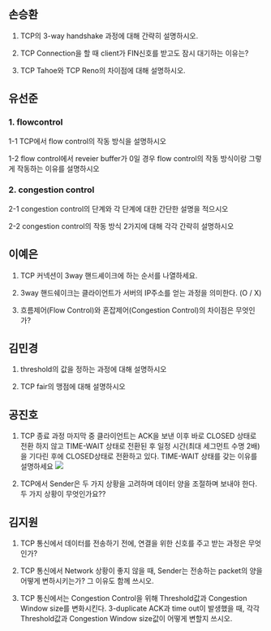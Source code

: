 ## 손승환

1. TCP의 3-way handshake 과정에 대해 간략히 설명하시오.



2. TCP Connection을 할 때 client가 FIN신호를 받고도 잠시 대기하는 이유는?



3. TCP Tahoe와 TCP Reno의 차이점에 대해 설명하시오.



## 유선준

### 1. flowcontrol

1-1 TCP에서 flow control의 작동 방식을 설명하시오



1-2 flow control에서 reveier buffer가 0일 경우 flow control의 작동 방식이랑 그렇게 작동하는 이유를 설명하시오



### 2. congestion control

2-1 congestion control의 단계와 각 단계에 대한 간단한 설명을 적으시오



2-2 congestion control의 작동 방식 2가지에 대해 각각 간략히 설명하시오



## 이예은

1. TCP 커넥션이 3way 핸드셰이크에 하는 순서를 나열하세요.



2. 3way 핸드쉐이크는 클라이언트가 서버의 IP주소를 얻는 과정을 의미한다. (O / X)



3. 흐름제어(Flow Control)와 혼잡제어(Congestion Control)의 차이점은 무엇인가?



## 김민경

1. threshold의 값을 정하는 과정에 대해 설명하시오



2. TCP fair의 맹점에 대해 설명하시오



## 공진호

1. TCP 종료 과정 마지막 중 클라이언트는 ACK을 보낸 이후 바로 CLOSED 상태로 전환 하지 않고
   TIME-WAIT 상태로 전환된 후 일정 시간(최대 세그먼트 수명 2배)을 기다린 후에 CLOSED상태로 전환하고 있다.
   TIME-WAIT 상태를 갖는 이유를 설명하세요
   <img src="https://user-images.githubusercontent.com/62232531/194906288-87fed8d5-6d89-4e76-a095-c911c1811390.png">



2. TCP에서 Sender은 두 가지 상황을 고려하며 데이터 양을 조절하며 보내야 한다. 두 가지 상황이 무엇인가요??



## 김지원

1. TCP 통신에서 데이터를 전송하기 전에, 연결을 위한 신호를 주고 받는 과정은 무엇인가?

   

2. TCP 통신에서 Network 상황이 좋지 않을 때, Sender는 전송하는 packet의 양을 어떻게 변하시키는가? 그 이유도 함께 쓰시오.

   

3. TCP 통신에서는 Congestion Control을 위해 Threshold값과 Congestion Window size를 변화시킨다. 3-duplicate ACK과 time out이 발생했을 때, 각각 Threshold값과 Congestion Window size값이 어떻게 변할지 쓰시오.

